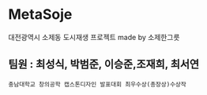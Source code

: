 # MetaSoje
대전광역시 소제동 도시재생 프로젝트 made by 소제한그릇
## 팀원 : 최성식, 박범준, 이승준,조재희, 최서연
    충남대학교 창의공학 캡스톤디자인 발표대회 최우수상(총장상)수상작
